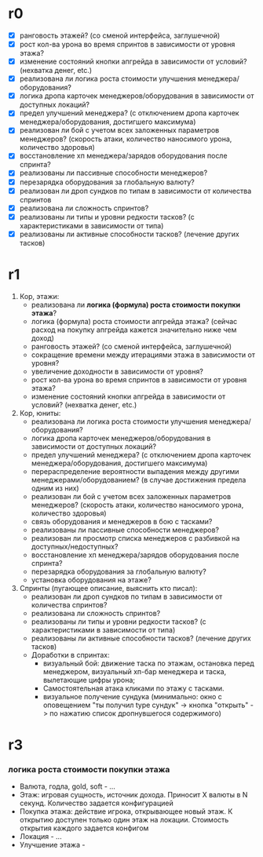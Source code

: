 # r0
- [x] ранговость этажей? (со сменой интерфейса, заглушечной) 
- [x] рост кол-ва урона во время спринтов в зависимости от уровня этажа?
- [x] изменение состояний кнопки апгрейда в зависимости от условий? (нехватка денег, etc.)
- [x] реализована ли логика роста стоимости улучшения менеджера/оборудования?
- [x] логика дропа карточек менеджеров/оборудования в зависимости от доступных локаций?
- [x] предел улучшений менеджера? (с отключением дропа карточек менеджера/оборудования, достигшего максимума)
- [x] реализован ли бой с учетом всех заложенных параметров менеджеров? (скорость атаки, количество наносимого урона, количество здоровья)
- [x] восстановление хп менеджера/зарядов оборудования после спринта?
- [x] реализованы ли пассивные способности менеджеров?
- [x] перезарядка оборудования за глобальную валюту?
- [x] реализован ли дроп сундков по типам в зависимости от количества спринтов
- [x] реализована ли сложность спринтов?
- [x] реализованы ли типы и уровни редкости тасков? (с характеристиками в зависимости от типа)
- [x] реализованы ли активные способности тасков? (лечение других тасков)

# r1
1. Кор, этажи: 
	- реализована ли **логика (формула) роста стоимости покупки этажа**?
	- логика (формула) роста стоимости апгрейда этажа? (сейчас расход на покупку апгрейда кажется значительно ниже чем доход) 
	- ранговость этажей? (со сменой интерфейса, заглушечной) 
	- сокращение времени между итерациями этажа в зависимости от уровня?
	- увеличение доходности в зависимости от уровня?
	- рост кол-ва урона во время спринтов в зависимости от уровня этажа?
	- изменение состояний кнопки апгрейда в зависимости от условий? (нехватка денег, etc.)
2. Кор, юниты:
	- реализована ли логика роста стоимости улучшения менеджера/оборудования?
	- логика дропа карточек менеджеров/оборудования в зависимости от доступных локаций?
	- предел улучшений менеджера? (с отключением дропа карточек менеджера/оборудования, достигшего максимума)
	- перераспределение вероятности выпадения между другими менеджерами/оборудованием? (в случае достижения предела одним из них)
	- реализован ли бой с учетом всех заложенных параметров менеджеров? (скорость атаки, количество наносимого урона, количество здоровья)
	- связь оборудования и менеджеров в бою с тасками?
	- реализованы ли пассивные способности менеджеров?
	- реализован ли просмотр списка менеджеров с разбивкой на доступных/недоступных?
	- восстановление хп менеджера/зарядов оборудования после спринта?
	- перезарядка оборудования за глобальную валюту?
	- установка оборудования на этаже?
3. Спринты (пугающее описание, выяснить кто писал): 
	- реализован ли дроп сундков по типам в зависимости от количества спринтов? 
	- реализована ли сложность спринтов?
	- реализованы ли типы и уровни редкости тасков? (с характеристиками в зависимости от типа)
	- реализованы ли активные способности тасков? (лечение других тасков)
	- Доработки в спринтах:
		- визуальный бой: движение таска по этажам, остановка перед менеджером, визуальный хп-бар менеджера и таска, вылетающие цифры урона; 
		- Самостоятельная атака кликами по этажу с тасками. 
		- визуальное получение сундука (минимально: окно с оповещением "ты получил type сундук" -> кнопка "открыть" -> по нажатию список дропнувшегося содержимого)
# r3
### логика роста стоимости покупки этажа
- Валюта, годла, gold, soft - ...
- Этаж: игровая сущность, источник дохода. Приносит X валюты в N секунд. Количество задается конфигурацией
- Покупка этажа: действие игрока, открывающее новый этаж. К открытию доступен только один этаж на локации. Стоимость открытия каждого задается конфигом
- Локация - ...
- Улучшение этажа - 